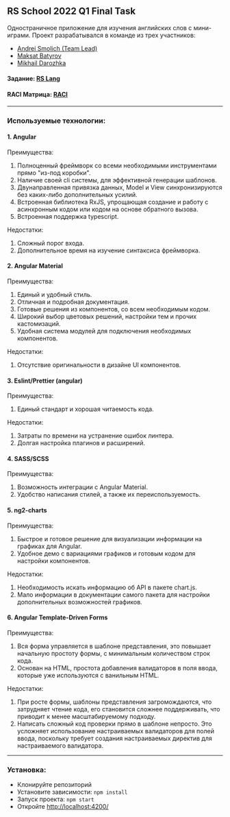 ## RS School 2022 Q1 Final Task
Одностраничное приложение для изучения английских слов с мини-играми. Проект разрабатывался в команде из трех участников:
- [Andrei Smolich (Team Lead)](https://github.com/andre-sm)
- [Maksat Batyrov](https://github.com/maxthegrandmagus)
- [Mikhail Darozhka](https://github.com/dominickmikka)
#### Задание: [RS Lang](https://github.com/rolling-scopes-school/tasks/blob/master/tasks/stage-2/rs-lang/rslang.md)
#### RACI Матрица: [RACI](https://drive.google.com/file/d/1LRLMwQMef-ijWckXmOSLtlnaX6uGaapb/view?usp=sharing)
***
### Используемые технологии:

#### 1. Angular
Преимущества:
1. Полноценный фреймворк со всеми необходимыми инструментами прямо "из-под коробки".
2. Наличие своей cli системы, для эффективной генерации шаблонов.
3. Двунаправленная привязка данных, Model и View синхронизируются без каких-либо дополнительных усилий.
4. Встроенная библиотека RxJS, упрощающая создание и работу с асинхронным кодом или кодом на основе обратного вызова.
5. Встроенная поддержка typescript.

Недостатки:
1. Сложный порог входа.
2. Дополнительное время на изучение синтаксиса фреймворка.

#### 2. Angular Material
Преимущества:
1. Единый и удобный стиль. 
2. Отличная и подробная документация.
3. Готовые решения из компонентов, со всем необходимым кодом.
5. Широкий выбор цветовых решений, настройки тем и прочих кастомизаций.
6. Удобная система модулей для подключения необходимых компонентов.

Недостатки:
1.  Отсутствие оригинальности в дизайне UI компонентов.

#### 3. Eslint/Prettier (angular)
Преимущества:
1.  Единый стандарт и хорошая читаемость кода.

Недостатки:
1. Затраты по времени на устранение ошибок линтера.
2. Долгая настройка плагинов и расширений.

#### 4. SASS/SCSS
Преимущества:
1.  Возможность интеграции с Angular Material.
2.  Удобство написания стилей, а также их переиспользуемость.

#### 5. ng2-charts
Преимущества:
1. Быстрое и готовое решение для визуализации информации на графиках для Angular.
2. Удобное демо с вариациями графиков и готовым кодом для настройки компонентов.

Недостатки:
1. Необходимость искать информацию об API в пакете chart.js.
2. Мало информации в документации самого пакета для настройки дополнительных возможностей графиков.

#### 6. Angular Template-Driven Forms
Преимущества:
1. Вся форма управляется в шаблоне представления, это повышает начальную простоту формы, с минимальным количеством строк кода.
2. Основан на HTML, простота добавления валидаторов в поля ввода, которые уже используются с ванильным HTML.

Недостатки:
1. При росте формы, шаблоны представления загромождаются, что затрудняет чтение кода, его становится сложнее поддерживать, что приводит к менее масштабируемому подходу.
2. Написать сложный код проверки прямо в шаблоне непросто. Это усложняет использование настраиваемых валидаторов для полей ввода, поскольку требует создания настраиваемых директив для настраиваемого валидатора.
***
### Установка:
- Клонируйте репозиторий
- Установите зависимости: `npm install`
- Запуск проекта: `npm start`
- Откройте <http://localhost:4200/>

